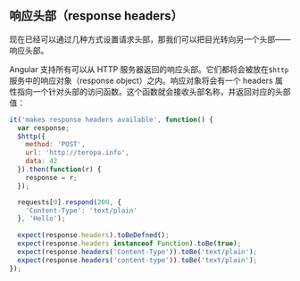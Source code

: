 ## 响应头部（response headers）

现在已经可以通过几种方式设置请求头部，那我们可以把目光转向另一个头部——响应头部。

Angular 支持所有可以从 HTTP 服务器返回的响应头部。它们都将会被放在`$http`服务中的响应对象（response object）之内。响应对象将会有一个 headers 属性指向一个针对头部的访问函数。这个函数就会接收头部名称，并返回对应的头部值：

```js
it('makes response headers available', function() {
  var response;
  $http({
    method: 'POST',
    url: 'http://teropa.info',
    data: 42
  }).then(function(r) {
    response = r;
  });

  requests[0].respond(200, {
    'Content-Type': 'text/plain'
  }, 'Hello');
  
  expect(response.headers).toBeDefned();
  expect(response.headers instanceof Function).toBe(true);
  expect(response.headers('Content-Type')).toBe('text/plain');
  expect(response.headers('content-type')).toBe('text/plain');
});
```

